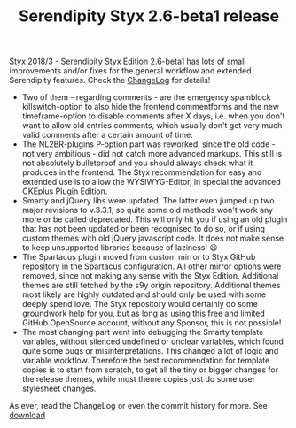 ﻿---
layout: post
title: Serendipity Styx 2.6-beta1 release
---

Styx 2018/3 - Serendipity Styx Edition 2.6-beta1 has lots of small improvements and/or fixes for the general workflow and extended Serendipity features. Check the [ChangeLog](https://github.com/ophian/styx/blob/2.6-beta1/docs/NEWS) for details!

  - Two of them - regarding comments - are the emergency spamblock killswitch-option to also hide the frontend commentforms and the new timeframe-option to disable comments after X days, i.e. when you don't want to allow old entries comments, which usually don't get very much valid comments after a certain amount of time.
  - The NL2BR-plugins P-option part was reworked, since the old code - not very ambitious - did not catch more advanced markups. This still is not absolutely bulletproof and you should always check what it produces in the frontend. The Styx recommendation for easy and extended use is to allow the WYSIWYG-Editor, in special the advanced CKEplus Plugin Edition.
  - Smarty and jQuery libs were updated. The latter even jumped up two major revisions to v.3.3.1, so quite some old methods won't work any more or be called deprecated. This will only hit you if using an old plugin that has not been updated or been recognised to do so, or if using custom themes with old jQuery javascript code. It does not make sense to keep unsupported libraries because of laziness! 😃
  - The Spartacus plugin moved from custom mirror to Styx GitHub repository in the Spartacus configuration. All other mirror options were removed, since not making any sense with the Styx Edition. Additional themes are still fetched by the s9y origin repository. Additional themes most likely are highly outdated and should only be used with some deeply spend love. The Styx repository would certainly do some groundwork help for you, but as long as using this free and limited GitHub OpenSource account, without any Sponsor, this is not possible!
  - The most changing part went into debugging the Smarty template variables, without silenced undefined or unclear variables, which found quite some bugs or misinterpretations. This changed a lot of logic and variable workflow. Therefore the best recommendation for template copies is to start from scratch, to get all the tiny or bigger changes for the release themes, while most theme copies just do some user stylesheet changes.

As ever, read the ChangeLog or even the commit history for more. See [download](https://github.com/ophian/styx/releases/tag/2.6-beta1)